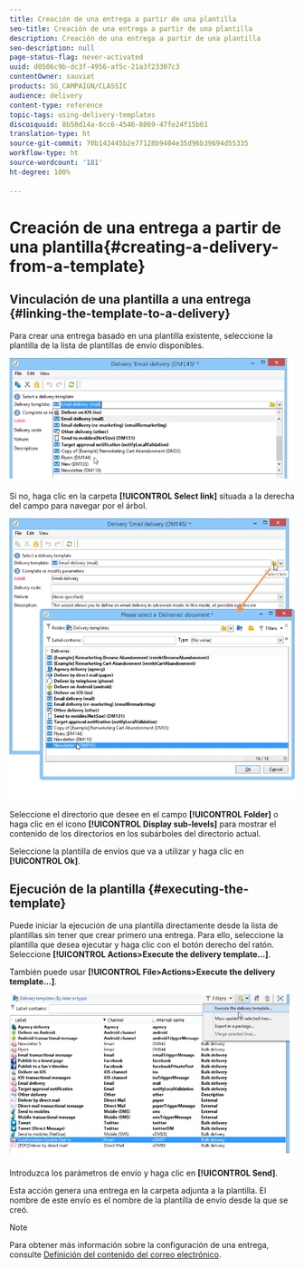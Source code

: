 ```yaml
---
title: Creación de una entrega a partir de una plantilla
seo-title: Creación de una entrega a partir de una plantilla
description: Creación de una entrega a partir de una plantilla
seo-description: null
page-status-flag: never-activated
uuid: d0506c9b-dc3f-4956-af5c-21a3f23307c3
contentOwner: sauviat
products: SG_CAMPAIGN/CLASSIC
audience: delivery
content-type: reference
topic-tags: using-delivery-templates
discoiquuid: 8b50d14a-8cc6-4546-8069-47fe24f15b61
translation-type: ht
source-git-commit: 70b143445b2e77128b9404e35d96b39694d55335
workflow-type: ht
source-wordcount: '181'
ht-degree: 100%

---
```



# Creación de una entrega a partir de una plantilla{#creating-a-delivery-from-a-template}

## Vinculación de una plantilla a una entrega {#linking-the-template-to-a-delivery}

Para crear una entrega basado en una plantilla existente, seleccione la plantilla de la lista de plantillas de envío disponibles.

![](assets/s_ncs_user_wizard_select_template.png)

Si no, haga clic en la carpeta **[!UICONTROL Select link]** situada a la derecha del campo para navegar por el árbol.

![](assets/s_ncs_user_wizard_choose_link.png)

Seleccione el directorio que desee en el campo **[!UICONTROL Folder]** o haga clic en el icono **[!UICONTROL Display sub-levels]** para mostrar el contenido de los directorios en los subárboles del directorio actual.

Seleccione la plantilla de envíos que va a utilizar y haga clic en **[!UICONTROL Ok]**.

## Ejecución de la plantilla {#executing-the-template}

Puede iniciar la ejecución de una plantilla directamente desde la lista de plantillas sin tener que crear primero una entrega. Para ello, seleccione la plantilla que desea ejecutar y haga clic con el botón derecho del ratón. Seleccione **[!UICONTROL Actions>Execute the delivery template...]**.

También puede usar **[!UICONTROL File>Actions>Execute the delivery template...]**.

![](assets/s_ncs_user_template_execute_menu.png)

Introduzca los parámetros de envío y haga clic en **[!UICONTROL Send]**.

Esta acción genera una entrega en la carpeta adjunta a la plantilla. El nombre de este envío es el nombre de la plantilla de envío desde la que se creó.

>[!NOTE]
>
>Para obtener más información sobre la configuración de una entrega, consulte [Definición del contenido del correo electrónico](../../delivery/using/defining-the-email-content.md).
